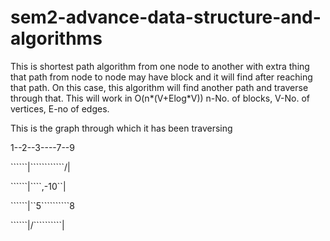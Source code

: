 # sem2-advance-data-structure-and-algorithms
This is shortest path algorithm from one node to another with extra thing that path from node to node may have block and it will find after reaching that path.
On this case, this algorithm will find another path and traverse through that.
This will work in O(n*(V+Elog*V)) n-No. of blocks, V-No. of vertices, E-no of edges.

This is the graph through which it has been traversing

1--2--3----7--9

``````|````````````/|

``````|````,-10``|

``````|``5``````````8

``````|/``\````````|

``````4---6--11 
